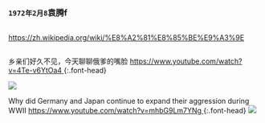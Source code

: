 ### `1972年2月8`袁腾f
```note
```
<https://zh.wikipedia.org/wiki/%E8%A2%81%E8%85%BE%E9%A3%9E>
```note
```
乡亲们好久不见，今天聊聊俄爹的嘴脸
[
https://www.youtube.com/watch?v=4Te-v6YtOa4
](
https://www.youtube.com/watch?v=4Te-v6YtOa4
)
{:.font-head}

![](https://slack-imgs.com/?url=http://i.ytimg.com/vi/4Te-v6YtOa4/hqdefault.jpg)

Why did Germany and Japan continue to expand their aggression during WWII
[
https://www.youtube.com/watch?v=mhbG9Lm7YNg
](
https://www.youtube.com/watch?v=mhbG9Lm7YNg
)
{:.font-head}
![](https://slack-imgs.com/?url=http://i.ytimg.com/vi/mhbG9Lm7YNg/hqdefault.jpg)
